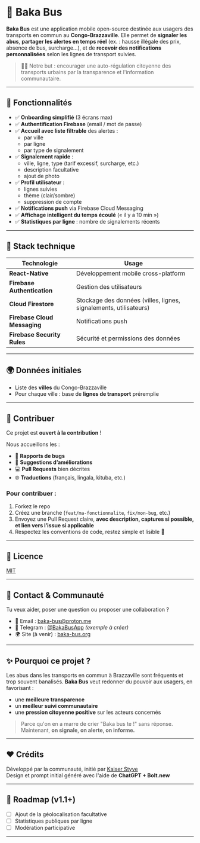 # 🚌 Baka Bus

**Baka Bus** est une application mobile open-source destinée aux usagers des transports en commun au **Congo-Brazzaville**. Elle permet de **signaler les abus**, **partager les alertes en temps réel** (ex. : hausse illégale des prix, absence de bus, surcharge...), et de **recevoir des notifications personnalisées** selon les lignes de transport suivies.

> ✊🏾 Notre but : encourager une auto-régulation citoyenne des transports urbains par la transparence et l'information communautaire.

---

## 📲 Fonctionnalités

- ✅ **Onboarding simplifié** (3 écrans max)
- ✅ **Authentification Firebase** (email / mot de passe)
- ✅ **Accueil avec liste filtrable** des alertes :
  - par ville
  - par ligne
  - par type de signalement
- ✅ **Signalement rapide** :
  - ville, ligne, type (tarif excessif, surcharge, etc.)
  - description facultative
  - ajout de photo
- ✅ **Profil utilisateur** :
  - lignes suivies
  - thème (clair/sombre)
  - suppression de compte
- ✅ **Notifications push** via Firebase Cloud Messaging
- ✅ **Affichage intelligent du temps écoulé** (« il y a 10 min »)
- ✅ **Statistiques par ligne** : nombre de signalements récents

---

## 🔐 Stack technique

| Technologie | Usage |
|-------------|-------|
| **React-Native** | Développement mobile cross-platform |
| **Firebase Authentication** | Gestion des utilisateurs |
| **Cloud Firestore** | Stockage des données (villes, lignes, signalements, utilisateurs) |
| **Firebase Cloud Messaging** | Notifications push |
| **Firebase Security Rules** | Sécurité et permissions des données |

---

## 🌍 Données initiales

- Liste des **villes** du Congo-Brazzaville
- Pour chaque ville : base de **lignes de transport** préremplie

---

## 🤝 Contribuer

Ce projet est **ouvert à la contribution** !

Nous accueillons les :
- 🐛 **Rapports de bugs**
- 🧠 **Suggestions d’améliorations**
- 💻 **Pull Requests** bien décrites
- 🌐 **Traductions** (français, lingala, kituba, etc.)

### Pour contribuer :
1. Forkez le repo
2. Créez une branche (`feat/ma-fonctionnalite`, `fix/mon-bug`, etc.)
3. Envoyez une Pull Request claire, **avec description, captures si possible, et lien vers l’issue si applicable**
4. Respectez les conventions de code, restez simple et lisible 🙏

---

## 📜 Licence

[MIT](LICENSE)

---

## 💬 Contact & Communauté

Tu veux aider, poser une question ou proposer une collaboration ?
- 📧 Email : [baka-bus@proton.me](mailto:baka-bus@proton.me)
- 📢 Telegram : [@BakaBusApp](https://t.me/BakaBusApp) *(exemple à créer)*
- 🌍 Site (à venir) : [baka-bus.org](https://baka-bus.org)

---

## ✨ Pourquoi ce projet ?

Les abus dans les transports en commun à Brazzaville sont fréquents et trop souvent banalisés. **Baka Bus** veut redonner du pouvoir aux usagers, en favorisant :
- une **meilleure transparence**
- un **meilleur suivi communautaire**
- une **pression citoyenne positive** sur les acteurs concernés

> Parce qu'on en a marre de crier "Baka bus te !" sans réponse.  
> Maintenant, **on signale, on alerte, on informe.**

---

## ❤️ Crédits

Développé par la communauté, initié par [Kaiser Styve](https://github.com/ksthecrowned)  
Design et prompt initial généré avec l'aide de **ChatGPT + Bolt.new**

---

## 🧭 Roadmap (v1.1+)

- [ ] Ajout de la géolocalisation facultative
- [ ] Statistiques publiques par ligne
- [ ] Modération participative

---

